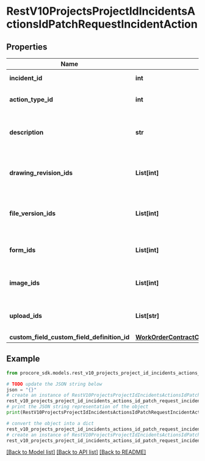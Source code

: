# RestV10ProjectsProjectIdIncidentsActionsIdPatchRequestIncidentAction


## Properties

Name | Type | Description | Notes
------------ | ------------- | ------------- | -------------
**incident_id** | **int** | The ID of the Incident | [optional] 
**action_type_id** | **int** | The ID of the Action Type | [optional] 
**description** | **str** | Description of action taken in rich text form. | [optional] 
**drawing_revision_ids** | **List[int]** | Drawing Revisions to attach to the response | [optional] 
**file_version_ids** | **List[int]** | File Versions to attach to the response | [optional] 
**form_ids** | **List[int]** | Forms to attach to the response | [optional] 
**image_ids** | **List[int]** | Images to attach to the response | [optional] 
**upload_ids** | **List[str]** | Uploads to attach to the response | [optional] 
**custom_field_custom_field_definition_id** | [**WorkOrderContractCustomFieldCustomFieldDefinitionId**](WorkOrderContractCustomFieldCustomFieldDefinitionId.md) |  | [optional] 

## Example

```python
from procore_sdk.models.rest_v10_projects_project_id_incidents_actions_id_patch_request_incident_action import RestV10ProjectsProjectIdIncidentsActionsIdPatchRequestIncidentAction

# TODO update the JSON string below
json = "{}"
# create an instance of RestV10ProjectsProjectIdIncidentsActionsIdPatchRequestIncidentAction from a JSON string
rest_v10_projects_project_id_incidents_actions_id_patch_request_incident_action_instance = RestV10ProjectsProjectIdIncidentsActionsIdPatchRequestIncidentAction.from_json(json)
# print the JSON string representation of the object
print(RestV10ProjectsProjectIdIncidentsActionsIdPatchRequestIncidentAction.to_json())

# convert the object into a dict
rest_v10_projects_project_id_incidents_actions_id_patch_request_incident_action_dict = rest_v10_projects_project_id_incidents_actions_id_patch_request_incident_action_instance.to_dict()
# create an instance of RestV10ProjectsProjectIdIncidentsActionsIdPatchRequestIncidentAction from a dict
rest_v10_projects_project_id_incidents_actions_id_patch_request_incident_action_from_dict = RestV10ProjectsProjectIdIncidentsActionsIdPatchRequestIncidentAction.from_dict(rest_v10_projects_project_id_incidents_actions_id_patch_request_incident_action_dict)
```
[[Back to Model list]](../README.md#documentation-for-models) [[Back to API list]](../README.md#documentation-for-api-endpoints) [[Back to README]](../README.md)


